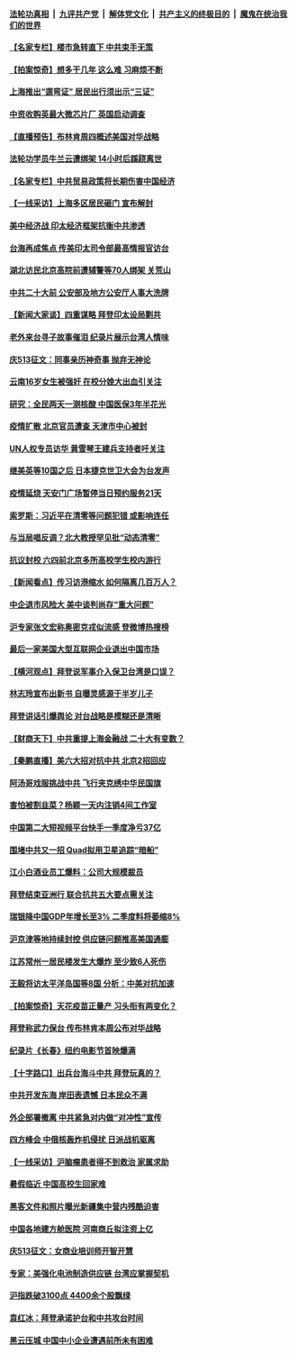 ####  [法轮功真相](../../../../basic/blob/master/README.md?t=05260601) &nbsp;|&nbsp; [九评共产党](../../../../9ping.md/blob/master/README.md?t=05260601) &nbsp;|&nbsp; [解体党文化](../../../../jtdwh.md/blob/master/README.md?t=05260601)  &nbsp;|&nbsp; [共产主义的终极目的](../../../../gczydzjmd.md/blob/master/README.md?t=05260601) &nbsp;|&nbsp; [魔鬼在统治我们的世界](../../../../mgztzwmdsj.md/blob/master/README.md?t=05260601) 

#### [【名家专栏】楼市急转直下 中共束手无策](../pages/nsc413/n13745026.md?t=05260601) 

#### [【拍案惊奇】想多干几年 这么难 习麻烦不断](../pages/nsc413/n13745170.md?t=05260601) 

#### [上海推出“遛弯证” 居民出行须出示“三证”](../pages/nsc413/n13745216.md?t=05260601) 

#### [中资收购英最大微芯片厂 英国启动调查](../pages/nsc413/n13745209.md?t=05260601) 

#### [【直播预告】布林肯周四概述美国对华战略](../pages/nsc413/n13745109.md?t=05260601) 

#### [法轮功学员牛兰云遭绑架 14小时后蹊跷离世](../pages/nsc413/n13744926.md?t=05260601) 

#### [【名家专栏】中共贸易政策将长期伤害中国经济](../pages/nsc413/n13744289.md?t=05260601) 

#### [【一线采访】上海多区居民砸门 宣布解封](../pages/nsc413/n13744846.md?t=05260601) 

#### [美中经济战 印太经济框架抗衡中共渗透](../pages/nsc413/n13744604.md?t=05260601) 

#### [台海再成焦点 传美印太司令部最高情报官访台](../pages/nsc413/n13744969.md?t=05260601) 

#### [湖北访民北京高院前遭辅警等70人绑架 关荒山](../pages/nsc413/n13745002.md?t=05260601) 

#### [中共二十大前 公安部及地方公安厅人事大洗牌](../pages/nsc413/n13745022.md?t=05260601) 

#### [【新闻大家谈】四重谋略 拜登印太设局剿共](../pages/nsc413/n13744616.md?t=05260601) 

#### [老外来台寻子故事催泪 纪录片展示台湾人情味](../pages/nsc413/n13744778.md?t=05260601) 

#### [庆513征文：同事亲历神奇事 抛弃无神论](../pages/nsc413/n13744377.md?t=05260601) 

#### [云南16岁女生被强奸 在校分娩大出血引关注](../pages/nsc413/n13744932.md?t=05260601) 

#### [研究：全民两天一测核酸 中国医保3年半花光](../pages/nsc413/n13744928.md?t=05260601) 

#### [疫情扩散 北京官员遭查 天津市中心被封](../pages/nsc413/n13744729.md?t=05260601) 

#### [UN人权专员访华 黄雪琴王建兵支持者吁关注](../pages/nsc413/n13744651.md?t=05260601) 

#### [继美英等10国之后 日本捷克世卫大会为台发声](../pages/nsc413/n13744722.md?t=05260601) 

#### [疫情延烧 天安门广场暂停当日预约服务21天](../pages/nsc413/n13744786.md?t=05260601) 

#### [索罗斯：习近平在清零等问题犯错 或影响连任](../pages/nsc413/n13744730.md?t=05260601) 

#### [与当局唱反调？北大教授罕见批“动态清零”](../pages/nsc413/n13744643.md?t=05260601) 


#### [抗议封校 六四前北京多所高校学生校内游行](../pages/nsc413/n13744574.md?t=05260601) 

#### [【新闻看点】传习访港缩水 如何隔离几百万人？](../pages/nsc413/n13744426.md?t=05260601) 

#### [中企退市风险大 美中谈判尚存“重大问题”](../pages/nsc413/n13744554.md?t=05260601) 

#### [沪专家张文宏称奥密克戎似流感 登微博热搜榜](../pages/nsc413/n13744510.md?t=05260601) 

#### [最后一家美国大型互联网企业退出中国市场](../pages/nsc413/n13744579.md?t=05260601) 

#### [【横河观点】拜登说军事介入保卫台湾是口误？](../pages/nsc413/n13744504.md?t=05260601) 

#### [林志玲宣布出新书 自曝灵感源于半岁儿子](../pages/nsc413/n13744505.md?t=05260601) 

#### [拜登讲话引爆舆论 对台战略是模糊还是清晰](../pages/nsc413/n13744490.md?t=05260601) 

#### [【财商天下】中共重提上海金融战 二十大有变数？](../pages/nsc413/n13744442.md?t=05260601) 

#### [【秦鹏直播】美六大招对抗中共 北京2招回应](../pages/nsc413/n13744499.md?t=05260601) 

#### [阿汤哥戏服挑战中共 飞行夹克绣中华民国旗](../pages/nsc413/n13744450.md?t=05260601) 

#### [害怕被割韭菜？杨颖一天内注销4间工作室](../pages/nsc413/n13744479.md?t=05260601) 

#### [中国第二大短视频平台快手一季度净亏37亿](../pages/nsc413/n13744491.md?t=05260601) 

#### [围堵中共又一招 Quad拟用卫星追踪“暗船”](../pages/nsc413/n13744412.md?t=05260601) 

#### [江小白酒业员工爆料：公司大规模裁员](../pages/nsc413/n13744477.md?t=05260601) 

#### [拜登结束亚洲行 联合抗共五大要点需关注](../pages/nsc413/n13744373.md?t=05260601) 

#### [瑞银降中国GDP年增长至3% 二季度料将萎缩8%](../pages/nsc413/n13744327.md?t=05260601) 

#### [沪京津等地持续封控 供应链问题推高美国通膨](../pages/nsc413/n13744422.md?t=05260601) 

#### [江苏常州一居民楼发生大爆炸 至少致6人死伤](../pages/nsc413/n13744453.md?t=05260601) 

#### [王毅将访太平洋岛国等8国 分析：中美对抗加速](../pages/nsc413/n13743965.md?t=05260601) 

#### [【拍案惊奇】天花疫苗正量产 习头衔有两变化？](../pages/nsc413/n13744413.md?t=05260601) 

#### [拜登称武力保台 传布林肯本周公布对华战略](../pages/nsc413/n13744378.md?t=05260601) 

#### [纪录片《长春》纽约电影节首映爆满](../pages/nsc413/n13744183.md?t=05260601) 

#### [【十字路口】出兵台海斗中共 拜登玩真的？](../pages/nsc413/n13744325.md?t=05260601) 

#### [中共开发东海 岸田表遗憾 日本民众不满](../pages/nsc413/n13744421.md?t=05260601) 

#### [外企部署撤离 中共紧急对内做“对冲性”宣传](../pages/nsc413/n13743948.md?t=05260601) 

#### [四方峰会 中俄核轰炸机侵扰 日派战机驱离](../pages/nsc413/n13744375.md?t=05260601) 

#### [【一线采访】沪脑瘤患者得不到救治 家属求助](../pages/nsc413/n13744217.md?t=05260601) 

#### [暑假临近 中国高校生回家难](../pages/nsc413/n13743940.md?t=05260601) 

#### [黑客文件和照片曝光新疆集中营内残酷迫害](../pages/nsc413/n13743846.md?t=05260601) 

#### [中国各地建方舱医院 河南商丘拟注资上亿](../pages/nsc413/n13743837.md?t=05260601) 

#### [庆513征文：女商业培训师开智开慧](../pages/nsc413/n13744203.md?t=05260601) 

#### [专家：美强化电池制造供应链 台湾应掌握契机](../pages/nsc413/n13744208.md?t=05260601) 

#### [沪指跌破3100点 4400余个股飘绿](../pages/nsc413/n13744229.md?t=05260601) 

#### [袁红冰：拜登承诺护台和中共攻台时间](../pages/nsc413/n13744152.md?t=05260601) 

#### [黑云压城 中国中小企业遭遇前所未有困难](../pages/nsc413/n13744053.md?t=05260601) 

